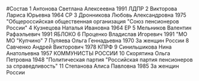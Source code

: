 #Состав
1 Антонова Светлана Алексеевна 1991 ЛДПР
2 Викторова Лариса Юрьевна 1964 СР
3 Дронникова Любовь Александровна 1975 \"Общероссийская общественная организация \"Союз пенсионеров России\"
4 Кузнецова Наталья Ивановна 1964 ЕР
5 Мельников Валентин Рафаэльевич 1991 ЯБЛОКО
6 Проценко Владислав Игоревич 1991 \"МО МО \"Купчино\"
7 Пуляева Ольга Геннадьевна 1970 За женщин России
8 Савченко Андрей Викторович 1978 КПРФ
9 Синильшикова Нина Анатольевна 1957 КОММУНИСТЫ РОССИИ
10 Скорятина Ольга Петровна 1948 \"Политическая партия \"Российская партия пенсионеров за справедливость\"
11 Степанова Алиса Павловна 1985 За женщин России
